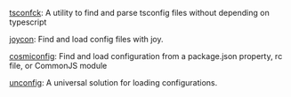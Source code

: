 [tsconfck](https://github.com/dominikg/tsconfck): A utility to find and parse tsconfig files without depending on typescript

[joycon](https://github.com/egoist/joycon): Find and load config files with joy.

[cosmiconfig](https://github.com/davidtheclark/cosmiconfig): Find and load configuration from a package.json property, rc file, or CommonJS module

[unconfig](https://github.com/antfu/unconfig): A universal solution for loading configurations.
